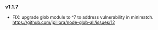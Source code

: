 ### v1.1.7 

* FIX: upgrade glob module to ^7 to address vulnerability in minimatch. https://github.com/jpillora/node-glob-all/issues/12
